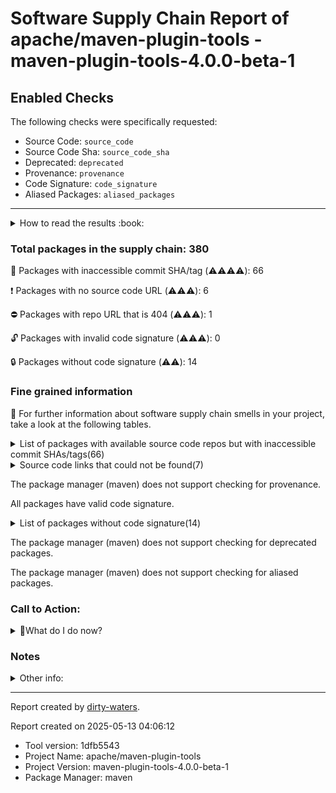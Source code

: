 
# Software Supply Chain Report of apache/maven-plugin-tools - maven-plugin-tools-4.0.0-beta-1

## Enabled Checks
The following checks were specifically requested:

- Source Code: `source_code`
- Source Code Sha: `source_code_sha`
- Deprecated: `deprecated`
- Provenance: `provenance`
- Code Signature: `code_signature`
- Aliased Packages: `aliased_packages`

---


<details>
    <summary>How to read the results :book: </summary>
    
 Dirty-waters has analyzed your project dependencies and found different categories for each of them:

    
 - ⚠️⚠️⚠️⚠️ : critical severity 

    
 - ⚠️⚠️⚠️ : high severity 

    
 - ⚠️⚠️: medium severity 

    
 - ⚠️: low severity 

</details>
        

 ### Total packages in the supply chain: 380


:wrench: Packages with inaccessible commit SHA/tag (⚠️⚠️⚠️⚠️): 66

:heavy_exclamation_mark: Packages with no source code URL (⚠️⚠️⚠️): 6

:no_entry: Packages with repo URL that is 404 (⚠️⚠️⚠️): 1

:unlock: Packages with invalid code signature (⚠️⚠️⚠️): 0

:lock: Packages without code signature (⚠️⚠️): 14


### Fine grained information

:dolphin: For further information about software supply chain smells in your project, take a look at the following tables.

<details>
<summary>List of packages with available source code repos but with inaccessible commit SHAs/tags(66)</summary>
    


| package_name                                                                  | sha_exists   | tag_version                                 | is_sha   | sha   | tag_url   | message                                                             |   status_code_for_sha | parent                                                              | command           |
|:------------------------------------------------------------------------------|:-------------|:--------------------------------------------|:---------|:------|:----------|:--------------------------------------------------------------------|----------------------:|:--------------------------------------------------------------------|:------------------|
| `org.apache.rat:apache-rat-plugin@0.16.1`                                     | False        | `0.16.1`                                    | False    |       |           | Tag 0.16.1 not found in the repo                                    |                   404 | `org.apache.rat:apache-rat-plugin@0.16.1`                           | `resolve-plugins` |
| `org.apache.rat:apache-rat-core@0.16.1`                                       | False        | `0.16.1`                                    | False    |       |           | Tag 0.16.1 not found in the repo                                    |                   404 | `org.apache.rat:apache-rat-plugin@0.16.1`                           | `resolve-plugins` |
| `org.apache.commons:commons-collections4@4.4`                                 | False        | `4.4`                                       | False    |       |           | Tag 4.4 not found in the repo                                       |                   404 | `org.apache.maven.plugins:maven-project-info-reports-plugin@3.9.0`  | `resolve-plugins` |
| `commons-io:commons-io@2.15.1`                                                | False        | `2.15.1`                                    | False    |       |           | Tag 2.15.1 not found in the repo                                    |                   404 | `org.apache.maven.plugins:maven-remote-resources-plugin@3.2.0`      | `resolve-plugins` |
| `org.apache.commons:commons-compress@1.25.0`                                  | False        | `1.25.0`                                    | False    |       |           | Tag 1.25.0 not found in the repo                                    |                   404 | `org.apache.rat:apache-rat-plugin@0.16.1`                           | `resolve-plugins` |
| `commons-cli:commons-cli@1.6.0`                                               | False        | `1.6.0`                                     | False    |       |           | Tag 1.6.0 not found in the repo                                     |                   404 | `org.apache.rat:apache-rat-plugin@0.16.1`                           | `resolve-plugins` |
| `org.apache.httpcomponents:httpclient@4.5.13`                                 | False        | `4.5.13`                                    | False    |       |           | Tag 4.5.13 not found in the repo                                    |                   404 | `org.apache.maven.plugins:maven-checkstyle-plugin@3.3.1`            | `resolve-plugins` |
| `org.apache.httpcomponents:httpcore@4.4.14`                                   | False        | `4.4.14`                                    | False    |       |           | Tag 4.4.14 not found in the repo                                    |                   404 | `org.apache.maven.plugins:maven-checkstyle-plugin@3.3.1`            | `resolve-plugins` |
| `org.apache.maven.doxia:doxia-decoration-model@1.11.1`                        | False        | `1.11.1`                                    | False    |       |           | Tag 1.11.1 not found in the repo                                    |                   404 | `org.apache.maven.reporting:maven-reporting-impl@3.2.0`             | `resolve-plugins` |
| `org.apache.maven.doxia:doxia-integration-tools@1.11.1`                       | False        | `1.11.1`                                    | False    |       |           | Tag 1.11.1 not found in the repo                                    |                   404 | `org.apache.maven.reporting:maven-reporting-impl@3.2.0`             | `resolve-plugins` |
| `org.apache.maven.doxia:doxia-site-renderer@1.11.1`                           | False        | `1.11.1`                                    | False    |       |           | Tag 1.11.1 not found in the repo                                    |                   404 | `org.apache.maven.reporting:maven-reporting-impl@3.2.0`             | `resolve-plugins` |
| `org.apache.maven.doxia:doxia-skin-model@1.11.1`                              | False        | `1.11.1`                                    | False    |       |           | Tag 1.11.1 not found in the repo                                    |                   404 | `org.apache.maven.doxia:doxia-site-renderer@1.11.1`                 | `resolve-plugins` |
| `org.apache.commons:commons-lang3@3.14.0`                                     | False        | `3.14.0`                                    | False    |       |           | Tag 3.14.0 not found in the repo                                    |                   404 | `org.apache.maven.plugins:maven-remote-resources-plugin@3.2.0`      | `resolve-plugins` |
| `org.apache.commons:commons-compress@1.20`                                    | False        | `1.20`                                      | False    |       |           | Tag 1.20 not found in the repo                                      |                   404 | `org.apache.maven.plugins:maven-site-plugin@3.12.1`                 | `resolve-plugins` |
| `org.apache.commons:commons-lang3@3.8.1`                                      | False        | `3.8.1`                                     | False    |       |           | Tag 3.8.1 not found in the repo                                     |                   404 | `None`                                                              | `resolve-plugins` |
| `org.eclipse.jetty:jetty-server@9.4.46.v20220331`                             | False        | `9.4.46.v20220331`                          | False    |       |           | Tag 9.4.46.v20220331 not found in the repo                          |                   404 | `org.apache.maven.plugins:maven-site-plugin@3.12.1`                 | `resolve-plugins` |
| `org.eclipse.jetty:jetty-http@9.4.46.v20220331`                               | False        | `9.4.46.v20220331`                          | False    |       |           | Tag 9.4.46.v20220331 not found in the repo                          |                   404 | `org.apache.maven.plugins:maven-site-plugin@3.12.1`                 | `resolve-plugins` |
| `org.eclipse.jetty:jetty-io@9.4.46.v20220331`                                 | False        | `9.4.46.v20220331`                          | False    |       |           | Tag 9.4.46.v20220331 not found in the repo                          |                   404 | `org.apache.maven.plugins:maven-site-plugin@3.12.1`                 | `resolve-plugins` |
| `org.eclipse.jetty:jetty-servlet@9.4.46.v20220331`                            | False        | `9.4.46.v20220331`                          | False    |       |           | Tag 9.4.46.v20220331 not found in the repo                          |                   404 | `org.apache.maven.plugins:maven-site-plugin@3.12.1`                 | `resolve-plugins` |
| `org.eclipse.jetty:jetty-security@9.4.46.v20220331`                           | False        | `9.4.46.v20220331`                          | False    |       |           | Tag 9.4.46.v20220331 not found in the repo                          |                   404 | `org.apache.maven.plugins:maven-site-plugin@3.12.1`                 | `resolve-plugins` |
| `org.eclipse.jetty:jetty-util-ajax@9.4.46.v20220331`                          | False        | `9.4.46.v20220331`                          | False    |       |           | Tag 9.4.46.v20220331 not found in the repo                          |                   404 | `org.apache.maven.plugins:maven-site-plugin@3.12.1`                 | `resolve-plugins` |
| `org.eclipse.jetty:jetty-webapp@9.4.46.v20220331`                             | False        | `9.4.46.v20220331`                          | False    |       |           | Tag 9.4.46.v20220331 not found in the repo                          |                   404 | `org.apache.maven.plugins:maven-site-plugin@3.12.1`                 | `resolve-plugins` |
| `org.eclipse.jetty:jetty-xml@9.4.46.v20220331`                                | False        | `9.4.46.v20220331`                          | False    |       |           | Tag 9.4.46.v20220331 not found in the repo                          |                   404 | `org.apache.maven.plugins:maven-site-plugin@3.12.1`                 | `resolve-plugins` |
| `org.eclipse.jetty:jetty-util@9.4.46.v20220331`                               | False        | `9.4.46.v20220331`                          | False    |       |           | Tag 9.4.46.v20220331 not found in the repo                          |                   404 | `org.apache.maven.plugins:maven-site-plugin@3.12.1`                 | `resolve-plugins` |
| `org.eclipse.sisu:org.eclipse.sisu.inject@0.9.0.M2`                           | False        | `0.9.0.M2`                                  | False    |       |           | Tag 0.9.0.M2 not found in the repo                                  |                   404 | `org.apache.maven:maven-core@3.9.8`                                 | `resolve-plugins` |
| `com.google.guava:guava@33.2.1-jre`                                           | False        | `33.2.1-jre`                                | False    |       |           | Tag 33.2.1-jre not found in the repo                                |                   404 | `org.apache.maven:maven-core@3.9.8`                                 | `tree`            |
| `org.eclipse.sisu:org.eclipse.sisu.plexus@0.9.0.M2`                           | False        | `0.9.0.M2`                                  | False    |       |           | Tag 0.9.0.M2 not found in the repo                                  |                   404 | `org.apache.maven:maven-core@3.9.8`                                 | `resolve-plugins` |
| `org.apache.httpcomponents:httpclient@4.5.14`                                 | False        | `4.5.14`                                    | False    |       |           | Tag 4.5.14 not found in the repo                                    |                   404 | `org.apache.maven.plugin-tools:maven-plugin-tools-api@4.0.0-beta-1` | `resolve-plugins` |
| `org.apache.httpcomponents:httpcore@4.4.16`                                   | False        | `4.4.16`                                    | False    |       |           | Tag 4.4.16 not found in the repo                                    |                   404 | `org.apache.maven.plugin-tools:maven-plugin-tools-api@4.0.0-beta-1` | `resolve-plugins` |
| `commons-io:commons-io@2.11.0`                                                | False        | `2.11.0`                                    | False    |       |           | Tag 2.11.0 not found in the repo                                    |                   404 | `org.apache.maven.plugins:maven-compiler-plugin@3.13.0`             | `resolve-plugins` |
| `org.apache.commons:commons-compress@1.26.1`                                  | False        | `1.26.1`                                    | False    |       |           | Tag 1.26.1 not found in the repo                                    |                   404 | `org.codehaus.plexus:plexus-archiver@4.9.2`                         | `resolve-plugins` |
| `commons-codec:commons-codec@1.16.1`                                          | False        | `1.16.1`                                    | False    |       |           | Tag 1.16.1 not found in the repo                                    |                   404 | `org.apache.maven.plugins:maven-jar-plugin@3.4.0`                   | `resolve-plugins` |
| `org.eclipse.sisu:sisu-maven-plugin@0.9.0.M2`                                 | False        | `0.9.0.M2`                                  | False    |       |           | Tag 0.9.0.M2 not found in the repo                                  |                   404 | `org.eclipse.sisu:sisu-maven-plugin@0.9.0.M2`                       | `resolve-plugins` |
| `org.apache.maven.doxia:doxia-site-model@2.0.0`                               | False        | `2.0.0`                                     | False    |       |           | Tag 2.0.0 not found in the repo                                     |                   404 | `org.apache.maven.plugins:maven-project-info-reports-plugin@3.9.0`  | `resolve-plugins` |
| `org.apache.maven.doxia:doxia-site-renderer@2.0.0`                            | False        | `2.0.0`                                     | False    |       |           | Tag 2.0.0 not found in the repo                                     |                   404 | `org.apache.maven.plugins:maven-project-info-reports-plugin@3.9.0`  | `resolve-plugins` |
| `org.apache.maven.doxia:doxia-skin-model@2.0.0`                               | False        | `2.0.0`                                     | False    |       |           | Tag 2.0.0 not found in the repo                                     |                   404 | `org.apache.maven.plugins:maven-project-info-reports-plugin@3.9.0`  | `resolve-plugins` |
| `org.eclipse.sisu:org.eclipse.sisu.plexus@0.9.0.M3`                           | False        | `0.9.0.M3`                                  | False    |       |           | Tag 0.9.0.M3 not found in the repo                                  |                   404 | `org.apache.maven.plugins:maven-project-info-reports-plugin@3.9.0`  | `resolve-plugins` |
| `org.eclipse.sisu:org.eclipse.sisu.inject@0.9.0.M3`                           | False        | `0.9.0.M3`                                  | False    |       |           | Tag 0.9.0.M3 not found in the repo                                  |                   404 | `org.apache.maven.plugins:maven-project-info-reports-plugin@3.9.0`  | `resolve-plugins` |
| `commons-codec:commons-codec@1.17.1`                                          | False        | `1.17.1`                                    | False    |       |           | Tag 1.17.1 not found in the repo                                    |                   404 | `org.apache.maven.plugins:maven-project-info-reports-plugin@3.9.0`  | `resolve-plugins` |
| `org.apache.bcel:bcel@6.10.0`                                                 | False        | `6.10.0`                                    | False    |       |           | Tag 6.10.0 not found in the repo                                    |                   404 | `org.apache.maven.plugins:maven-project-info-reports-plugin@3.9.0`  | `resolve-plugins` |
| `org.apache.commons:commons-lang3@3.17.0`                                     | False        | `3.17.0`                                    | False    |       |           | Tag 3.17.0 not found in the repo                                    |                   404 | `org.apache.maven.plugins:maven-project-info-reports-plugin@3.9.0`  | `resolve-plugins` |
| `commons-io:commons-io@2.16.1`                                                | False        | `2.16.1`                                    | False    |       |           | Tag 2.16.1 not found in the repo                                    |                   404 | `org.apache.maven.plugins:maven-project-info-reports-plugin@3.9.0`  | `resolve-plugins` |
| `org.apache.commons:commons-text@1.11.0`                                      | False        | `1.11.0`                                    | False    |       |           | Tag 1.11.0 not found in the repo                                    |                   404 | `org.apache.maven.plugins:maven-project-info-reports-plugin@3.9.0`  | `resolve-plugins` |
| `org.apache.maven.doxia:doxia-integration-tools@2.0.0`                        | False        | `2.0.0`                                     | False    |       |           | Tag 2.0.0 not found in the repo                                     |                   404 | `org.apache.maven.plugins:maven-project-info-reports-plugin@3.9.0`  | `resolve-plugins` |
| `commons-validator:commons-validator@1.9.0`                                   | False        | `1.9.0`                                     | False    |       |           | Tag 1.9.0 not found in the repo                                     |                   404 | `org.apache.maven.plugins:maven-project-info-reports-plugin@3.9.0`  | `resolve-plugins` |
| `commons-logging:commons-logging@1.3.2`                                       | False        | `1.3.2`                                     | False    |       |           | Tag 1.3.2 not found in the repo                                     |                   404 | `org.apache.maven.plugins:maven-project-info-reports-plugin@3.9.0`  | `resolve-plugins` |
| `org.apache.commons:commons-compress@1.23.0`                                  | False        | `1.23.0`                                    | False    |       |           | Tag 1.23.0 not found in the repo                                    |                   404 | `org.apache.maven.plugins:maven-remote-resources-plugin@3.2.0`      | `resolve-plugins` |
| `com.google.guava:guava@31.0.1-jre`                                           | False        | `31.0.1-jre`                                | False    |       |           | Tag 31.0.1-jre not found in the repo                                |                   404 | `org.apache.maven.plugins:maven-checkstyle-plugin@3.3.1`            | `resolve-plugins` |
| `com.google.guava:listenablefuture@9999.0-empty-to-avoid-conflict-with-guava` | False        | `9999.0-empty-to-avoid-conflict-with-guava` | False    |       |           | Tag 9999.0-empty-to-avoid-conflict-with-guava not found in the repo |                   404 | `org.apache.maven.plugins:maven-checkstyle-plugin@3.3.1`            | `tree`            |
| `org.javassist:javassist@3.28.0-GA`                                           | False        | `3.28.0-GA`                                 | False    |       |           | Tag 3.28.0-GA not found in the repo                                 |                   404 | `org.apache.maven.plugins:maven-checkstyle-plugin@3.3.1`            | `resolve-plugins` |
| `org.apache.commons:commons-lang3@3.12.0`                                     | False        | `3.12.0`                                    | False    |       |           | Tag 3.12.0 not found in the repo                                    |                   404 | `org.apache.maven.plugins:maven-resources-plugin@3.3.1`             | `resolve-plugins` |
| `javax.activation:javax.activation-api@1.2.0`                                 | False        | `1.2.0`                                     | False    |       |           | Tag 1.2.0 not found in the repo                                     |                   404 | `org.apache.maven.plugins:maven-checkstyle-plugin@3.3.1`            | `resolve-plugins` |
| `org.apache.commons:commons-lang3@3.13.0`                                     | False        | `3.13.0`                                    | False    |       |           | Tag 3.13.0 not found in the repo                                    |                   404 | `org.apache.maven.plugins:maven-enforcer-plugin@3.4.1`              | `resolve-plugins` |
| `commons-codec:commons-codec@1.16.0`                                          | False        | `1.16.0`                                    | False    |       |           | Tag 1.16.0 not found in the repo                                    |                   404 | `com.diffplug.spotless:spotless-maven-plugin@2.43.0`                | `resolve-plugins` |
| `commons-io:commons-io@2.13.0`                                                | False        | `2.13.0`                                    | False    |       |           | Tag 2.13.0 not found in the repo                                    |                   404 | `org.apache.maven.plugins:maven-enforcer-plugin@3.4.1`              | `resolve-plugins` |
| `com.diffplug.spotless:spotless-maven-plugin@2.43.0`                          | False        | `2.43.0`                                    | False    |       |           | Tag 2.43.0 not found in the repo                                    |                   404 | `com.diffplug.spotless:spotless-maven-plugin@2.43.0`                | `resolve-plugins` |
| `com.diffplug.spotless:spotless-lib@2.45.0`                                   | False        | `2.45.0`                                    | False    |       |           | Tag 2.45.0 not found in the repo                                    |                   404 | `com.diffplug.spotless:spotless-maven-plugin@2.43.0`                | `resolve-plugins` |
| `com.diffplug.spotless:spotless-lib-extra@2.45.0`                             | False        | `2.45.0`                                    | False    |       |           | Tag 2.45.0 not found in the repo                                    |                   404 | `com.diffplug.spotless:spotless-maven-plugin@2.43.0`                | `resolve-plugins` |
| `dev.equo.ide:solstice@1.7.5`                                                 | False        | `1.7.5`                                     | False    |       |           | Tag 1.7.5 not found in the repo                                     |                   404 | `com.diffplug.spotless:spotless-maven-plugin@2.43.0`                | `resolve-plugins` |
| `org.eclipse.platform:org.eclipse.osgi@3.18.300`                              | False        | `3.18.300`                                  | False    |       |           | Tag 3.18.300 not found in the repo                                  |                   404 | `com.diffplug.spotless:spotless-maven-plugin@2.43.0`                | `resolve-plugins` |
| `org.jetbrains:annotations@13.0`                                              | False        | `13.0`                                      | False    |       |           | Tag 13.0 not found in the repo                                      |                   404 | `com.diffplug.spotless:spotless-maven-plugin@2.43.0`                | `resolve-plugins` |
| `com.diffplug.durian:durian-core@1.2.0`                                       | False        | `1.2.0`                                     | False    |       |           | Tag 1.2.0 not found in the repo                                     |                   404 | `com.diffplug.spotless:spotless-maven-plugin@2.43.0`                | `resolve-plugins` |
| `com.diffplug.durian:durian-io@1.2.0`                                         | False        | `1.2.0`                                     | False    |       |           | Tag 1.2.0 not found in the repo                                     |                   404 | `com.diffplug.spotless:spotless-maven-plugin@2.43.0`                | `resolve-plugins` |
| `com.diffplug.durian:durian-collect@1.2.0`                                    | False        | `1.2.0`                                     | False    |       |           | Tag 1.2.0 not found in the repo                                     |                   404 | `com.diffplug.spotless:spotless-maven-plugin@2.43.0`                | `resolve-plugins` |
| `org.junit.platform:junit-platform-commons@1.10.2`                            | False        | `1.10.2`                                    | False    |       |           | Tag 1.10.2 not found in the repo                                    |                   404 | `org.junit.jupiter:junit-jupiter-api@5.10.2`                        | `tree`            |
| `org.junit.platform:junit-platform-engine@1.10.2`                             | False        | `1.10.2`                                    | False    |       |           | Tag 1.10.2 not found in the repo                                    |                   404 | `org.junit.jupiter:junit-jupiter-engine@5.10.2`                     | `tree`            |
</details>

<details>
<summary>Source code links that could not be found(7)</summary>
    


|   index | package_name                                    | github_url                    | github_exists   | parent                                                   | command           |
|--------:|:------------------------------------------------|:------------------------------|:----------------|:---------------------------------------------------------|:------------------|
|       1 | `dom4j:dom4j@1.1`                               | No_repo_info_found            |                 | `org.apache.velocity:velocity-tools@2.0`                 | `resolve-plugins` |
|       2 | `oro:oro@2.0.8`                                 | No_repo_info_found            |                 | `org.apache.velocity:velocity-tools@2.0`                 | `resolve-plugins` |
|       3 | `org.sonatype.plexus:plexus-sec-dispatcher@1.3` | No_repo_info_found            |                 | `org.apache.maven.plugins:maven-checkstyle-plugin@3.3.1` | `resolve-plugins` |
|       4 | `org.sonatype.plexus:plexus-cipher@1.4`         | No_repo_info_found            |                 | `org.apache.maven.plugins:maven-checkstyle-plugin@3.3.1` | `resolve-plugins` |
|       5 | `commons-beanutils:commons-beanutils@1.7.0`     | No_repo_info_found            |                 | `org.apache.velocity:velocity-tools@2.0`                 | `resolve-plugins` |
|       6 | `commons-collections:commons-collections@3.1`   | No_repo_info_found            |                 | `org.codehaus.plexus:plexus-velocity@1.2`                | `resolve-plugins` |
|       7 | `org.iq80.snappy:snappy@0.4`                    | https://github.com/dain/snapy | False           | `org.codehaus.plexus:plexus-archiver@4.9.2`              | `resolve-plugins` |
</details>

The package manager (maven) does not support checking for provenance.

All packages have valid code signature.

<details>
<summary>List of packages without code signature(14)</summary>
    


| package_name                                    | signature_present   | parent                                               | command           |
|:------------------------------------------------|:--------------------|:-----------------------------------------------------|:------------------|
| `org.codehaus.plexus:plexus-i18n@1.0-beta-10`   | False               | `None`                                               | `resolve-plugins` |
| `commons-digester:commons-digester@1.8`         | False               | `org.apache.velocity:velocity-tools@2.0`             | `resolve-plugins` |
| `commons-chain:commons-chain@1.1`               | False               | `org.apache.velocity:velocity-tools@2.0`             | `resolve-plugins` |
| `dom4j:dom4j@1.1`                               | False               | `org.apache.velocity:velocity-tools@2.0`             | `resolve-plugins` |
| `oro:oro@2.0.8`                                 | False               | `org.apache.velocity:velocity-tools@2.0`             | `resolve-plugins` |
| `javax.inject:javax.inject@1`                   | False               | `org.apache.maven:maven-core@3.9.8`                  | `resolve-plugins` |
| `aopalliance:aopalliance@1.0`                   | False               | `com.google.inject:guice@5.1.0`                      | `resolve-plugins` |
| `com.google.collections:google-collections@1.0` | False               | `org.codehaus.plexus:plexus-container-default@2.1.0` | `resolve-plugins` |
| `commons-beanutils:commons-beanutils@1.7.0`     | False               | `org.apache.velocity:velocity-tools@2.0`             | `resolve-plugins` |
| `commons-collections:commons-collections@3.1`   | False               | `org.codehaus.plexus:plexus-velocity@1.2`            | `resolve-plugins` |
| `org.slf4j:slf4j-nop@1.6.4`                     | False               | `org.eclipse.sisu:sisu-maven-plugin@0.9.0.M2`        | `resolve-plugins` |
| `org.slf4j:slf4j-api@1.6.4`                     | False               | `org.eclipse.sisu:sisu-maven-plugin@0.9.0.M2`        | `resolve-plugins` |
| `javax.annotation:jsr250-api@1.0`               | False               | `org.eclipse.sisu:sisu-maven-plugin@0.9.0.M2`        | `resolve-plugins` |
| `com.google.code.findbugs:jsr305@1.3.9`         | False               | `org.eclipse.sisu:sisu-maven-plugin@0.9.0.M2`        | `resolve-plugins` |
</details>

The package manager (maven) does not support checking for deprecated packages.

The package manager (maven) does not support checking for aliased packages.

### Call to Action:

<details>
<summary>👻What do I do now? </summary>


For packages **without source code & accessible SHA/release tags**:

- **Why?** Missing or inaccessible source code makes it impossible to audit the package for security vulnerabilities or malicious code.

1. Pull Request to the maintainer of dependency, requesting correct repository metadata and proper versioning/tagging. 


For **deprecated** packages:

- **Why?** Deprecated packages may contain known security issues and are no longer maintained, putting your project at risk.

1. Confirm the maintainer's deprecation intention 
2. Check for not deprecated versions

For packages **without code signature**:

- **Why?** Code signatures help verify the authenticity and integrity of the package, ensuring it hasn't been tampered with.

1. Open an issue in the dependency's repository to request the inclusion of code signature in the CI/CD pipeline. 


For packages **with invalid code signature**:

- **Why?** Invalid signatures could indicate tampering or compromised build processes.

1. It's recommended to verify the code signature and contact the maintainer to fix the issue.

For packages **without provenance**:

- **Why?** Without provenance, there's no way to verify that the package was built from the claimed source code, making supply chain attacks possible.

1. Open an issue in the dependency's repository to request the inclusion of provenance and build attestation in the CI/CD pipeline.

For packages that are **aliased**:

- **Why?** Aliased packages may hide malicious dependencies under seemingly legitimate names.

1. Check the aliased package and its repository to verify the alias is not malicious.
</details>

### Notes

<details>
    <summary>Other info:</summary>
    
- Source code repo is not hosted on GitHub:  58

    This could be due, for example, to the package being hosted on a different platform.

    This does not mean that the source code URL is invalid.

    However, for non-GitHub repositories, not all checks can currently be performed.

|   index | package_name                                             | github_url                                                                                                            | parent                                                                      | command           |
|--------:|:---------------------------------------------------------|:----------------------------------------------------------------------------------------------------------------------|:----------------------------------------------------------------------------|:------------------|
|       1 | `commons-beanutils:commons-beanutils@1.9.4`              | http://svn.apache.org/viewvc/commons/proper/beanutils/tags/BEANUTILS_1_9_3_RC3                                        | `org.apache.maven.plugins:maven-checkstyle-plugin@3.3.1`                    | `resolve-plugins` |
|       2 | `commons-logging:commons-logging@1.2`                    | http://svn.apache.org/repos/asf/commons/proper/logging/trunk                                                          | `org.apache.httpcomponents:httpclient@4.5.14`                               | `resolve-plugins` |
|       3 | `commons-codec:commons-codec@1.11`                       | http://svn.apache.org/viewvc/commons/proper/codec/trunk                                                               | `org.apache.httpcomponents:httpclient@4.5.14`                               | `resolve-plugins` |
|       4 | `org.apache.maven:maven-artifact@2.2.1`                  | http://svn.apache.org/viewvc/maven/maven-2/tags/maven-2.2.1/maven-artifact                                            | `org.apache.rat:apache-rat-plugin@0.16.1`                                   | `resolve-plugins` |
|       5 | `org.apache.maven:maven-model@2.2.1`                     | http://svn.apache.org/viewvc/maven/maven-2/tags/maven-2.2.1/maven-model                                               | `org.apache.maven.plugins:maven-checkstyle-plugin@3.3.1`                    | `resolve-plugins` |
|       6 | `org.apache.maven:maven-plugin-api@2.2.1`                | http://svn.apache.org/viewvc/maven/maven-2/tags/maven-2.2.1/maven-plugin-api                                          | `org.apache.rat:apache-rat-plugin@0.16.1`                                   | `resolve-plugins` |
|       7 | `org.codehaus.plexus:plexus-i18n@1.0-beta-10`            | http://fisheye.codehaus.org/browse/plexus/plexus-components/tags/plexus-i18n-1.0-beta-10                              | `None`                                                                      | `resolve-plugins` |
|       8 | `org.apache.velocity:velocity@1.7`                       | http://svn.apache.org/viewvc/velocity/engine/trunk                                                                    | `org.apache.maven.plugin-tools:maven-plugin-tools-generators@4.0.0-beta-1`  | `resolve-plugins` |
|       9 | `commons-lang:commons-lang@2.4`                          | http://svn.apache.org/viewvc/commons/proper/lang/trunk                                                                | `org.apache.velocity:velocity@1.7`                                          | `resolve-plugins` |
|      10 | `org.apache.velocity:velocity-tools@2.0`                 | http://svn.apache.org/repos/asf/velocity/tools/trunk                                                                  | `org.apache.maven.doxia:doxia-site-renderer@1.11.1`                         | `resolve-plugins` |
|      11 | `commons-digester:commons-digester@1.8`                  | http://svn.apache.org/repos/asf/jakarta/commons/proper/digester/trunk                                                 | `org.apache.velocity:velocity-tools@2.0`                                    | `resolve-plugins` |
|      12 | `commons-chain:commons-chain@1.1`                        | http://svn.apache.org/viewcvs.cgi                                                                                     | `org.apache.velocity:velocity-tools@2.0`                                    | `resolve-plugins` |
|      13 | `commons-collections:commons-collections@3.2.2`          | http://svn.apache.org/viewvc/commons/proper/collections/trunk                                                         | `org.apache.maven.plugins:maven-checkstyle-plugin@3.3.1`                    | `resolve-plugins` |
|      14 | `org.eclipse.aether:aether-spi@1.0.0.v20140518`          | http://git.eclipse.org/c/aether/aether-core.git/tree/aether-spi/                                                      | `org.apache.maven.plugins:maven-plugin-plugin@3.12.0`                       | `resolve-plugins` |
|      15 | `org.eclipse.aether:aether-impl@1.0.0.v20140518`         | http://git.eclipse.org/c/aether/aether-core.git/tree/aether-impl/                                                     | `org.apache.maven.plugins:maven-plugin-plugin@3.12.0`                       | `resolve-plugins` |
|      16 | `org.eclipse.aether:aether-api@1.0.0.v20140518`          | http://git.eclipse.org/c/aether/aether-core.git/tree/aether-api/                                                      | `org.apache.maven.plugins:maven-enforcer-plugin@3.4.1`                      | `resolve-plugins` |
|      17 | `org.eclipse.sisu:org.eclipse.sisu.plexus@0.3.5`         | http://git.eclipse.org/c/sisu/org.eclipse.sisu.plexus.git/tree/org.eclipse.sisu.plexus/                               | `org.apache.maven.plugins:maven-site-plugin@3.12.1`                         | `resolve-plugins` |
|      18 | `javax.annotation:javax.annotation-api@1.2`              | http://java.net/projects/glassfish/sources/svn/show/tags/javax.annotation-api-1.2                                     | `org.eclipse.sisu:org.eclipse.sisu.plexus@0.9.0.M2`                         | `resolve-plugins` |
|      19 | `org.eclipse.sisu:org.eclipse.sisu.inject@0.3.5`         | http://git.eclipse.org/c/sisu/org.eclipse.sisu.inject.git/tree/org.eclipse.sisu.inject/                               | `org.apache.maven.plugins:maven-site-plugin@3.12.1`                         | `resolve-plugins` |
|      20 | `javax.inject:javax.inject@1`                            | http://code.google.com/p/atinject/source/checkout                                                                     | `org.apache.maven:maven-core@3.9.8`                                         | `resolve-plugins` |
|      21 | `aopalliance:aopalliance@1.0`                            | http://aopalliance.sourceforge.net                                                                                    | `com.google.inject:guice@5.1.0`                                             | `resolve-plugins` |
|      22 | `com.google.guava:guava@16.0.1`                          | http://code.google.com/p/guava-libraries/source/browse/guava                                                          | `org.apache.maven.plugins:maven-plugin-plugin@3.12.0`                       | `resolve-plugins` |
|      23 | `org.eclipse.aether:aether-util@1.0.0.v20140518`         | http://git.eclipse.org/c/aether/aether-core.git/tree/aether-util/                                                     | `org.apache.maven.plugins:maven-enforcer-plugin@3.4.1`                      | `resolve-plugins` |
|      24 | `org.tukaani:xz@1.9`                                     | https://git.tukaani.org/?p=xz-java.git                                                                                | `org.codehaus.plexus:plexus-archiver@4.9.2`                                 | `resolve-plugins` |
|      25 | `org.apache.xbean:xbean-reflect@3.7`                     | http://svn.apache.org/viewvc/geronimo/xbean/tags/xbean-3.7/xbean-reflect                                              | `org.codehaus.plexus:plexus-container-default@2.1.0`                        | `resolve-plugins` |
|      26 | `com.google.collections:google-collections@1.0`          | http://code.google.com/p/google-collections/source/browse/                                                            | `org.codehaus.plexus:plexus-container-default@2.1.0`                        | `resolve-plugins` |
|      27 | `javax.servlet:javax.servlet-api@3.1.0`                  | http://java.net/projects/glassfish/sources/svn/show/tags/javax.servlet-api-3.1.0                                      | `org.apache.maven.plugins:maven-site-plugin@3.12.1`                         | `resolve-plugins` |
|      28 | `org.ow2.asm:asm@9.7`                                    | https://gitlab.ow2.org/asm/asm/                                                                                       | `org.apache.maven.plugin-tools:maven-plugin-tools-generators@4.0.0-beta-1`  | `resolve-plugins` |
|      29 | `org.ow2.asm:asm-commons@9.7`                            | https://gitlab.ow2.org/asm/asm/                                                                                       | `org.apache.maven.plugin-tools:maven-plugin-tools-generators@4.0.0-beta-1`  | `resolve-plugins` |
|      30 | `org.ow2.asm:asm-tree@9.7`                               | https://gitlab.ow2.org/asm/asm/                                                                                       | `org.ow2.asm:asm-commons@9.7`                                               | `resolve-plugins` |
|      31 | `net.sf.jtidy:jtidy@r938`                                | http://svn.sourceforge.net/viewcvs.cgi/jtidy/trunk/jtidy/                                                             | `org.apache.maven.plugin-tools:maven-plugin-tools-generators@4.0.0-beta-1`  | `tree`            |
|      32 | `org.slf4j:slf4j-nop@1.6.4`                              | http://svn.slf4j.org/viewvc/slf4j/trunk/slf4j-nop/                                                                    | `org.eclipse.sisu:sisu-maven-plugin@0.9.0.M2`                               | `resolve-plugins` |
|      33 | `org.slf4j:slf4j-api@1.6.4`                              | http://svn.slf4j.org/viewvc/slf4j/trunk/slf4j-api/                                                                    | `org.eclipse.sisu:sisu-maven-plugin@0.9.0.M2`                               | `resolve-plugins` |
|      34 | `org.eclipse.aether:aether-spi@0.9.0.M2`                 | http://git.eclipse.org/c/aether/aether-core.git/tree/aether-spi/                                                      | `org.apache.maven.plugins:maven-checkstyle-plugin@3.3.1`                    | `resolve-plugins` |
|      35 | `org.eclipse.aether:aether-impl@0.9.0.M2`                | http://git.eclipse.org/c/aether/aether-core.git/tree/aether-impl/                                                     | `org.apache.maven.plugins:maven-checkstyle-plugin@3.3.1`                    | `resolve-plugins` |
|      36 | `org.codehaus.plexus:plexus-component-annotations@1.5.5` | http://fisheye.codehaus.org/browse/plexus/plexus-containers/tags/plexus-containers-1.5.5/plexus-component-annotations | `org.apache.maven.plugins:maven-plugin-plugin@3.12.0`                       | `resolve-plugins` |
|      37 | `org.eclipse.aether:aether-api@0.9.0.M2`                 | http://git.eclipse.org/c/aether/aether-core.git/tree/aether-api/                                                      | `org.apache.maven.plugins:maven-checkstyle-plugin@3.3.1`                    | `resolve-plugins` |
|      38 | `org.eclipse.aether:aether-util@0.9.0.M2`                | http://git.eclipse.org/c/aether/aether-core.git/tree/aether-util/                                                     | `org.apache.maven.plugins:maven-checkstyle-plugin@3.3.1`                    | `resolve-plugins` |
|      39 | `org.eclipse.sisu:org.eclipse.sisu.plexus@0.0.0.M5`      | http://git.eclipse.org/c/sisu/org.eclipse.sisu.plexus.git/tree/org.eclipse.sisu.plexus/                               | `org.eclipse.sisu:sisu-maven-plugin@0.9.0.M2`                               | `resolve-plugins` |
|      40 | `javax.enterprise:cdi-api@1.0`                           | http://fisheye.jboss.org/browse/Weld/api/tags/1.0/build/tags/weld-parent-6/weld-api-bom/weld-api-parent/cdi-api       | `org.eclipse.sisu:sisu-maven-plugin@0.9.0.M2`                               | `resolve-plugins` |
|      41 | `javax.annotation:jsr250-api@1.0`                        | http://jcp.org/aboutJava/communityprocess/final/jsr250/index.html                                                     | `org.eclipse.sisu:sisu-maven-plugin@0.9.0.M2`                               | `resolve-plugins` |
|      42 | `com.google.guava:guava@10.0.1`                          | http://code.google.com/p/guava-libraries/source/browse/guava                                                          | `org.eclipse.sisu:sisu-maven-plugin@0.9.0.M2`                               | `resolve-plugins` |
|      43 | `com.google.code.findbugs:jsr305@1.3.9`                  | http://findbugs.googlecode.com/svn/trunk/                                                                             | `org.eclipse.sisu:sisu-maven-plugin@0.9.0.M2`                               | `resolve-plugins` |
|      44 | `org.sonatype.plexus:plexus-build-api@0.0.7`             | http://svn.sonatype.org/spice/tags/plexus-build-api-0.0.7                                                             | `org.apache.maven.plugins:maven-plugin-plugin@4.0.0-beta-1`                 | `resolve-plugins` |
|      45 | `org.apache.commons:commons-digester3@3.2`               | http://svn.apache.org/viewvc/commons/proper/digester/tags/DIGESTER3_3_2_RC2                                           | `org.apache.maven.plugins:maven-project-info-reports-plugin@3.9.0`          | `resolve-plugins` |
|      46 | `commons-digester:commons-digester@2.1`                  | http://svn.apache.org/viewvc/commons/proper/digester/tags/DIGESTER_2_1_RC2                                            | `org.apache.maven.plugins:maven-project-info-reports-plugin@3.9.0`          | `resolve-plugins` |
|      47 | `org.ow2.asm:asm@9.6`                                    | https://gitlab.ow2.org/asm/asm/                                                                                       | `org.apache.maven.plugins:maven-compiler-plugin@3.13.0`                     | `resolve-plugins` |
|      48 | `org.ow2.asm:asm-commons@9.6`                            | https://gitlab.ow2.org/asm/asm/                                                                                       | `org.apache.maven.plugins:maven-plugin-plugin@3.12.0`                       | `resolve-plugins` |
|      49 | `org.ow2.asm:asm-tree@9.6`                               | https://gitlab.ow2.org/asm/asm/                                                                                       | `org.apache.maven.plugins:maven-plugin-plugin@3.12.0`                       | `resolve-plugins` |
|      50 | `org.ow2.asm:asm-util@9.6`                               | https://gitlab.ow2.org/asm/asm/                                                                                       | `org.apache.maven.plugins:maven-plugin-plugin@3.12.0`                       | `resolve-plugins` |
|      51 | `org.ow2.asm:asm-analysis@9.6`                           | https://gitlab.ow2.org/asm/asm/                                                                                       | `org.apache.maven.plugins:maven-plugin-plugin@3.12.0`                       | `resolve-plugins` |
|      52 | `com.google.code.findbugs:jsr305@3.0.2`                  | https://code.google.com/p/jsr-305/                                                                                    | `org.apache.maven.plugins:maven-checkstyle-plugin@3.3.1`                    | `tree`            |
|      53 | `com.google.j2objc:j2objc-annotations@1.3`               | http://svn.sonatype.org/spice/tags/oss-parent-7/j2objc-annotations                                                    | `org.apache.maven.plugins:maven-checkstyle-plugin@3.3.1`                    | `tree`            |
|      54 | `net.sf.saxon:Saxon-HE@10.6`                             | https://dev.saxonica.com/repos/archive/opensource/                                                                    | `org.apache.maven.plugins:maven-checkstyle-plugin@3.3.1`                    | `resolve-plugins` |
|      55 | `org.eclipse.jgit:org.eclipse.jgit@6.7.0.202309050840-r` | https://git.eclipse.org/r/plugins/gitiles/jgit/jgit/org.eclipse.jgit                                                  | `com.diffplug.spotless:spotless-maven-plugin@2.43.0`                        | `resolve-plugins` |
|      56 | `org.apache.maven.shared:maven-shared-incremental@1.1`   | http://svn.apache.org/viewvc/maven/shared/tags/maven-shared-incremental-1.1                                           | `org.apache.maven.plugins:maven-compiler-plugin@3.13.0`                     | `resolve-plugins` |
|      57 | `org.ow2.asm:asm-util@9.7`                               | https://gitlab.ow2.org/asm/asm/                                                                                       | `org.apache.maven.plugin-tools:maven-plugin-tools-annotations@4.0.0-beta-1` | `tree`            |
|      58 | `org.ow2.asm:asm-analysis@9.7`                           | https://gitlab.ow2.org/asm/asm/                                                                                       | `org.ow2.asm:asm-util@9.7`                                                  | `tree`            |
</details>


---

Report created by [dirty-waters](https://github.com/chains-project/dirty-waters/).

Report created on 2025-05-13 04:06:12
- Tool version: 1dfb5543
- Project Name: apache/maven-plugin-tools
- Project Version: maven-plugin-tools-4.0.0-beta-1
- Package Manager: maven
